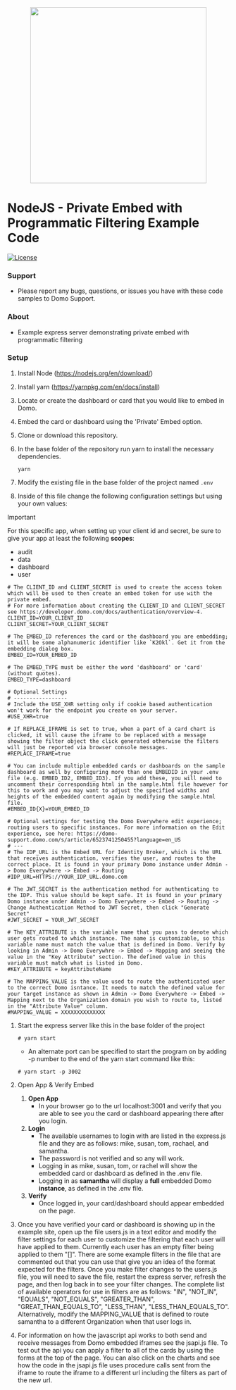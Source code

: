 <div align="center">
  <img src="https://github.com/domoinc/domo-node-sdk/blob/master/domo.png?raw=true" width="400" height="400"/>
</div>

# NodeJS - Private Embed with Programmatic Filtering Example Code
[![License](https://img.shields.io/badge/license-MIT-blue.svg?style=flat)](http://www.opensource.org/licenses/MIT)


### Support

* Please report any bugs, questions, or issues you have with these code samples to Domo Support.

### About

* Example express server demonstrating private embed with programmatic filtering

### Setup

1. Install Node (https://nodejs.org/en/download/)

1. Install yarn (https://yarnpkg.com/en/docs/install)

1. Locate or create the dashboard or card that you would like to embed in Domo.

1. Embed the card or dashboard using the 'Private' Embed option.

1. Clone or download this repository.

1. In the base folder of the repository run yarn to install the necessary dependencies.
   ```
   yarn
   ```

1. Modify the existing file in the base folder of the project named `.env`

1. Inside of this file change the following configuration settings but using your own values:
 > [!IMPORTANT]  
 > For this specific app, when setting up your client id and secret, be sure to give your app at least the following **scopes**:
 >   - audit
 >   - data
 >   - dashboard
 >   - user
 
   ```properties
   # The CLIENT_ID and CLIENT_SECRET is used to create the access token which will be used to then create an embed token for use with the private embed.
   # For more information about creating the CLIENT_ID and CLIENT_SECRET see https://developer.domo.com/docs/authentication/overview-4.  
   CLIENT_ID=YOUR_CLIENT_ID
   CLIENT_SECRET=YOUR_CLIENT_SECRET

   # The EMBED_ID references the card or the dashboard you are embedding; it will be some alphanumeric identifier like `K2Okl`. Get it from the embedding dialog box.
   EMBED_ID=YOUR_EMBED_ID

   # The EMBED_TYPE must be either the word 'dashboard' or 'card' (without quotes).  
   EMBED_TYPE=dashboard

   # Optional Settings
   # -----------------
   # Include the USE_XHR setting only if cookie based authentication won't work for the endpoint you create on your server.
   #USE_XHR=true

   # If REPLACE_IFRAME is set to true, when a part of a card chart is clicked, it will cause the iframe to be replaced with a message showing the filter object the click generated otherwise the filters will just be reported via browser console messages.
   #REPLACE_IFRAME=true

   # You can include multiple embedded cards or dashboards on the sample dashboard as well by configuring more than one EMBEDID in your .env file (e.g. EMBED_ID2, EMBED_ID3). If you add these, you will need to uncomment their corresponding html in the sample.html file however for this to work and you may want to adjust the specified widths and heights of the embedded content again by modifying the sample.html file.
   #EMBED_ID{X}=YOUR_EMBED_ID

   # Optional settings for testing the Domo Everywhere edit experience; routing users to specific instances. For more information on the Edit experience, see here: https://domo-support.domo.com/s/article/6523741250455?language=en_US
   # ---
   # The IDP_URL is the Embed URL for Identity Broker, which is the URL that receives authentication, verifies the user, and routes to the correct place. It is found in your primary Domo instance under Admin -> Domo Everywhere -> Embed -> Routing
   #IDP_URL=HTTPS://YOUR_IDP_URL.domo.com
   
   # The JWT_SECRET is the authentication method for authenticating to the IDP. This value should be kept safe. It is found in your primary Domo instance under Admin -> Domo Everywhere -> Embed -> Routing -> Change Authentication Method to JWT Secret, then click "Generate Secret"
   #JWT_SECRET = YOUR_JWT_SECRET
   
   # The KEY_ATTRIBUTE is the variable name that you pass to denote which user gets routed to which instance. The name is customizable, so this variable name must match the value that is defined in Domo. Verify by looking in Admin -> Domo Everywhre -> Embed -> Mapping and seeing the value in the "Key Attribute" section. The defined value in this variable must match what is listed in Domo.
   #KEY_ATTRIBUTE = keyAttributeName

   # The MAPPING_VALUE is the value used to route the authenticated user to the correct Domo isntance. It needs to match the defined value for your target instance as shown in Admin -> Domo Everywhere -> Embed -> Mapping next to the Organization domain you wish to route to, listed in the "Attribute Value" column. 
   #MAPPING_VALUE = XXXXXXXXXXXXXX
   ```

1. Start the express server like this in the base folder of the project
   ```
   # yarn start
   ```

    - An alternate port can be specified to start the program on by adding -p number to the end of the yarn start command like this:
      
    ```
    # yarn start -p 3002
    ```

1. Open App & Verify Embed
    1. **Open App**
        - In your browser go to the url localhost:3001 and verify that you are able to see you the card or dashboard appearing there after you login.
    1. **Login**
        - The available usernames to login with are listed in the express.js file and they are as follows: mike, susan, tom, rachael, and samantha.
        - The password is not verified and so any will work.
        - Logging in as mike, susan, tom, or rachel will show the embedded card or dashboard as defined in the .env file.
        - Logging in as **samantha** will display a **full** embedded Domo **instance**, as defined in the .env file.
    1. **Verify**
        -  Once logged in, your card/dashboard should appear embedded on the page.


1. Once you have verified your card or dashboard is showing up in the example site, open up the file users.js in a text editor and modify the filter settings for each user to customize the filtering that each user will have applied to them. Currently each user has an empty filter being applied to them "[]". There are some example filters in the file that are commented out that you can use that give you an idea of the format expected for the filters. Once you make filter changes to the users.js file, you will need to save the file, restart the express server, refresh the page, and then log back in to see your filter changes. The complete list of available operators for use in filters are as follows: "IN", "NOT_IN", "EQUALS", "NOT_EQUALS", "GREATER_THAN", "GREAT_THAN_EQUALS_TO", "LESS_THAN", "LESS_THAN_EQUALS_TO". Alternatively, modify the MAPPING_VALUE that is defined to route samantha to a different Organization when that user logs in. 

1. For information on how the javascript api works to both send and receive messages from Domo embedded iframes see the jsapi.js file. To test out the api you can apply a filter to all of the cards by using the forms at the top of the page. You can also click on the charts and see how the code in the jsapi.js file uses procedure calls sent from the iframe to route the iframe to a different url including the filters as part of the new url. 
